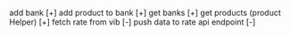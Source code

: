 add bank [+]
add product to bank [+]
get banks [+]
get products (product Helper) [+]
fetch rate from vib [-]
push data to rate api endpoint [-]